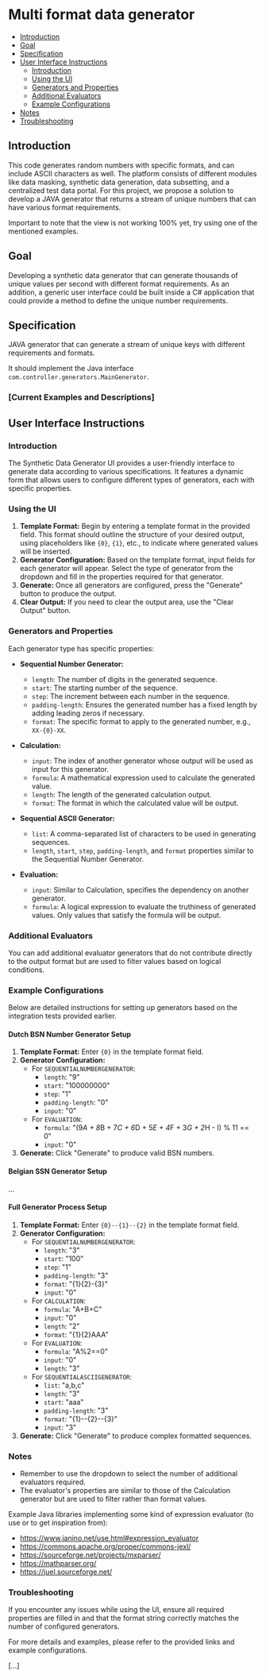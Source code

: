 # Multi format data generator

- [Introduction](#introduction)
- [Goal](#goal)
- [Specification](#specification)
- [User Interface Instructions](#user-interface-instructions)
  - [Introduction](#introduction-1)
  - [Using the UI](#using-the-ui)
  - [Generators and Properties](#generators-and-properties)
  - [Additional Evaluators](#additional-evaluators)
  - [Example Configurations](#example-configurations)
- [Notes](#notes)
- [Troubleshooting](#troubleshooting)

## Introduction
This code generates random numbers with specific formats, and can include ASCII characters as well. The platform consists of different modules like data masking, synthetic data generation, data subsetting, and a centralized test data portal. For this project, we propose a solution to develop a JAVA generator that returns a stream of unique numbers that can have various format requirements.

Important to note that the view is not working 100% yet, try using one of the mentioned examples.

## Goal
Developing a synthetic data generator that can generate thousands of unique values per second with different format requirements. As an addition, a generic user interface could be built inside a C# application that could provide a method to define the unique number requirements.

## Specification
JAVA generator that can generate a stream of unique keys with different requirements and formats.

It should implement the Java interface `com.controller.generators.MainGenerator`.

### [Current Examples and Descriptions]

## User Interface Instructions

### Introduction
The Synthetic Data Generator UI provides a user-friendly interface to generate data according to various specifications. It features a dynamic form that allows users to configure different types of generators, each with specific properties.

### Using the UI
1. **Template Format:** Begin by entering a template format in the provided field. This format should outline the structure of your desired output, using placeholders like `{0}`, `{1}`, etc., to indicate where generated values will be inserted.
2. **Generator Configuration:** Based on the template format, input fields for each generator will appear. Select the type of generator from the dropdown and fill in the properties required for that generator.
3. **Generate:** Once all generators are configured, press the "Generate" button to produce the output.
4. **Clear Output:** If you need to clear the output area, use the "Clear Output" button.

### Generators and Properties
Each generator type has specific properties:

- **Sequential Number Generator:**
  - `length`: The number of digits in the generated sequence.
  - `start`: The starting number of the sequence.
  - `step`: The increment between each number in the sequence.
  - `padding-length`: Ensures the generated number has a fixed length by adding leading zeros if necessary.
  - `format`: The specific format to apply to the generated number, e.g., `XX-{0}-XX`.

- **Calculation:**
  - `input`: The index of another generator whose output will be used as input for this generator.
  - `formula`: A mathematical expression used to calculate the generated value.
  - `length`: The length of the generated calculation output.
  - `format`: The format in which the calculated value will be output.

- **Sequential ASCII Generator:**
  - `list`: A comma-separated list of characters to be used in generating sequences.
  - `length`, `start`, `step`, `padding-length`, and `format` properties similar to the Sequential Number Generator.

- **Evaluation:**
  - `input`: Similar to Calculation, specifies the dependency on another generator.
  - `formula`: A logical expression to evaluate the truthiness of generated values. Only values that satisfy the formula will be output.

### Additional Evaluators
You can add additional evaluator generators that do not contribute directly to the output format but are used to filter values based on logical conditions.

### Example Configurations
Below are detailed instructions for setting up generators based on the integration tests provided earlier.

#### Dutch BSN Number Generator Setup
1. **Template Format:** Enter `{0}` in the template format field.
2. **Generator Configuration:**
   - For `SEQUENTIALNUMBERGENERATOR`:
     - `length`: "9"
     - `start`: "100000000"
     - `step`: "1"
     - `padding-length`: "0"
     - `input`: "0"
   - For `EVALUATION`:
     - `formula`: "(9*A + 8*B + 7*C + 6*D + 5*E + 4*F + 3*G + 2*H - I) % 11 == 0"
     - `input`: "0"
3. **Generate:** Click "Generate" to produce valid BSN numbers.

#### Belgian SSN Generator Setup
...

#### Full Generator Process Setup
1. **Template Format:** Enter `{0}--{1}--{2}` in the template format field.
2. **Generator Configuration:**
   - For `SEQUENTIALNUMBERGENERATOR`:
     - `length`: "3"
     - `start`: "100"
     - `step`: "1"
     - `padding-length`: "3"
     - `format`: "{1}{2}-{3}"
     - `input`: "0"
   - For `CALCULATION`:
     - `formula`: "A+B+C"
     - `input`: "0"
     - `length`: "2"
     - `format`: "{1}{2}AAA"
   - For `EVALUATION`:
     - `formula`: "A%2==0"
     - `input`: "0"
     - `length`: "3"
   - For `SEQUENTIALASCIIGENERATOR`:
     - `list`: "a,b,c"
     - `length`: "3"
     - `start`: "aaa"
     - `padding-length`: "3"
     - `format`: "{1}--{2}--{3}"
     - `input`: "3"
3. **Generate:** Click "Generate" to produce complex formatted sequences.

### Notes
- Remember to use the dropdown to select the number of additional evaluators required.
- The evaluator's properties are similar to those of the Calculation generator but are used to filter rather than format values.

Example Java libraries implementing some kind of expression evaluator (to use or to get inspiration from):

 - https://www.janino.net/use.html#expression_evaluator
 - https://commons.apache.org/proper/commons-jexl/
 - https://sourceforge.net/projects/mxparser/
 - https://mathparser.org/
 - https://juel.sourceforge.net/

### Troubleshooting
If you encounter any issues while using the UI, ensure all required properties are filled in and that the format string correctly matches the number of configured generators.

For more details and examples, please refer to the provided links and example configurations.

[...]


